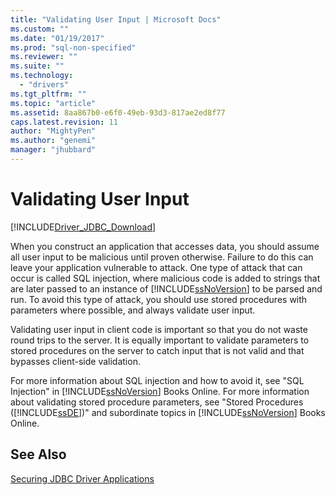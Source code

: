 ```yaml
---
title: "Validating User Input | Microsoft Docs"
ms.custom: ""
ms.date: "01/19/2017"
ms.prod: "sql-non-specified"
ms.reviewer: ""
ms.suite: ""
ms.technology: 
  - "drivers"
ms.tgt_pltfrm: ""
ms.topic: "article"
ms.assetid: 8aa867b0-e6f0-49eb-93d3-817ae2ed8f77
caps.latest.revision: 11
author: "MightyPen"
ms.author: "genemi"
manager: "jhubbard"
---
```

# Validating User Input
[!INCLUDE[Driver_JDBC_Download](../../includes/driver_jdbc_download.md)]

  When you construct an application that accesses data, you should assume all user input to be malicious until proven otherwise. Failure to do this can leave your application vulnerable to attack. One type of attack that can occur is called SQL injection, where malicious code is added to strings that are later passed to an instance of [!INCLUDE[ssNoVersion](../../includes/ssnoversion_md.md)] to be parsed and run. To avoid this type of attack, you should use stored procedures with parameters where possible, and always validate user input.  
  
 Validating user input in client code is important so that you do not waste round trips to the server. It is equally important to validate parameters to stored procedures on the server to catch input that is not valid and that bypasses client-side validation.  
  
 For more information about SQL injection and how to avoid it, see "SQL Injection" in [!INCLUDE[ssNoVersion](../../includes/ssnoversion_md.md)] Books Online. For more information about validating stored procedure parameters, see "Stored Procedures ([!INCLUDE[ssDE](../../includes/ssde_md.md)])" and subordinate topics in [!INCLUDE[ssNoVersion](../../includes/ssnoversion_md.md)] Books Online.  
  
## See Also  
 [Securing JDBC Driver Applications](../../connect/jdbc/securing-jdbc-driver-applications.md)  
  
  